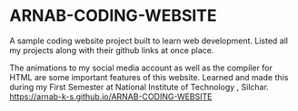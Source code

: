 # ARNAB-CODING-WEBSITE
A sample coding website project built to learn web development.
Listed all my projects along with their github links at once place.

The animations to my social media account as well as the compiler for HTML are some important features of this website.
Learned and made this during my First Semester at National Institute of Technology , Silchar.
https://arnab-k-s.github.io/ARNAB-CODING-WEBSITE
